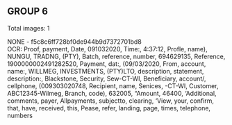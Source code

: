 ## GROUP 6
Total images: 1  

NONE - f5c8c6ff728bf0de944b9d7372701bd8  
OCR: Proof, payment, Date, 091032020, Time:, 4:37:12, Profle, name), NUNGU, TRADNG, (PTY), Batch, reference, number, 694629135, Reference, 1900000002491282520, Payment, dat:, (09/03/2020, From, account, name:, WILLMEG, INVESTMENTS, (PTY)LTO, description, statement, description:, Blackstone, Security, Sew-CT-WI, Beneficiary, account/, cellphone, (009303020748, Recipient, name, Senices, -CT-WI, Customer, ABC12345-Wilmeg, Branch, code), 632005, “Amount, 46400, ‘Additional, comments, payer, Allpayments, subjectto, clearing, ‘View, your, confirm, that, have, received, this, Pease, refer, landing, page, times, telephone, numbers  

